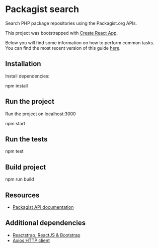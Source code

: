 # Packagist search

Search PHP package repositories using the Packagist.org APIs.

This project was bootstrapped with [Create React App](https://github.com/facebookincubator/create-react-app).

Below you will find some information on how to perform common tasks.<br>
You can find the most recent version of this guide [here](https://github.com/facebookincubator/create-react-app/blob/master/packages/react-scripts/template/README.md).

## Installation

Install dependencies:

  npm install

## Run the project

Run the project on localhost:3000

  npm start

## Run the tests

  npm test

## Build project

  npm run build

## Resources

- [Packagist API documentation](https://packagist.org/apidoc)

## Additional dependencies

- [Reactstrap, ReactJS & Bootstrap](https://reactstrap.github.io/)
- [Axios HTTP client](https://github.com/axios/axios)

